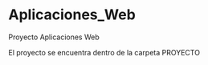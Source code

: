 # Aplicaciones_Web
Proyecto Aplicaciones Web 

El proyecto se encuentra dentro de la carpeta PROYECTO